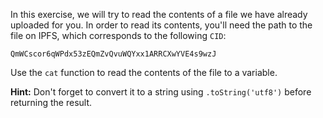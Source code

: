 In this exercise, we will try to read the contents of a file we have already uploaded for you. In order to read its contents, you'll need the path to the file on IPFS, which corresponds to the following `CID`:

```
QmWCscor6qWPdx53zEQmZvQvuWQYxx1ARRCXwYVE4s9wzJ
```

Use the `cat` function to read the contents of the file to a variable.

**Hint:** Don't forget to convert it to a string using `.toString('utf8')` before returning the result.